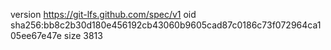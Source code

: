 version https://git-lfs.github.com/spec/v1
oid sha256:bb8c2b30d180e456192cb43060b9605cad87c0186c73f072964ca105ee67e47e
size 3813
